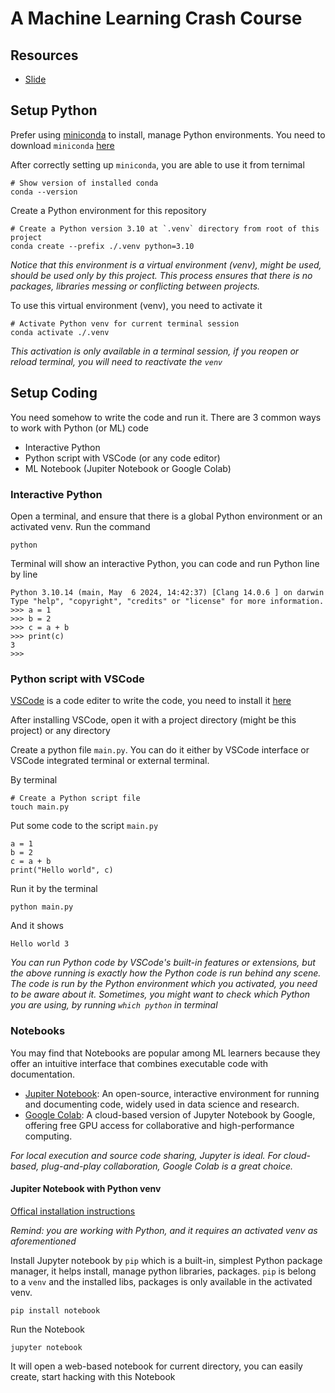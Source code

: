 # A Machine Learning Crash Course

## Resources

- [Slide](https://pitch.com/v/machine-learning-vuef7z)

## Setup Python

Prefer using [miniconda](https://docs.anaconda.com/miniconda/) to install, manage Python environments. You need to download `miniconda` [here](https://docs.anaconda.com/miniconda/miniconda-install/)

After correctly setting up `miniconda`, you are able to use it from ternimal

```
# Show version of installed conda
conda --version
```

Create a Python environment for this repository

```
# Create a Python version 3.10 at `.venv` directory from root of this project
conda create --prefix ./.venv python=3.10
```

_Notice that this environment is a virtual environment (venv), might be used, should be used only by this project. This process ensures that there is no packages, libraries messing or conflicting between projects._

To use this virtual environment (venv), you need to activate it

```
# Activate Python venv for current terminal session
conda activate ./.venv
```

_This activation is only available in a terminal session, if you reopen or reload terminal, you will need to reactivate the `venv`_

## Setup Coding

You need somehow to write the code and run it. There are 3 common ways to work with Python (or ML) code
- Interactive Python
- Python script with VSCode (or any code editor)
- ML Notebook (Jupiter Notebook or Google Colab)

### Interactive Python

Open a terminal, and ensure that there is a global Python environment or an activated venv. Run the command

```
python
```

Terminal will show an interactive Python, you can code and run Python line by line

```
Python 3.10.14 (main, May  6 2024, 14:42:37) [Clang 14.0.6 ] on darwin
Type "help", "copyright", "credits" or "license" for more information.
>>> a = 1
>>> b = 2
>>> c = a + b
>>> print(c)
3
>>>
```

### Python script with VSCode

[VSCode](https://code.visualstudio.com/) is a code editer to write the code, you need to install it [here](https://code.visualstudio.com/download)

After installing VSCode, open it with a project directory (might be this project) or any directory

Create a python file `main.py`. You can do it either by VSCode interface or VSCode integrated terminal or external terminal.

By terminal

```
# Create a Python script file
touch main.py
```

Put some code to the script `main.py`

```
a = 1
b = 2
c = a + b
print("Hello world", c)
```

Run it by the terminal
```
python main.py
```

And it shows

```
Hello world 3
```

_You can run Python code by VSCode's built-in features or extensions, but the above running is exactly how the Python code is run behind any scene. The code is run by the Python environment which you activated, you need to be aware about it. Sometimes, you might want to check which Python you are using, by running `which python` in terminal_


### Notebooks

You may find that Notebooks are popular among ML learners because they offer an intuitive interface that combines executable code with documentation.

- [Jupiter Notebook](https://jupyter.org/): An open-source, interactive environment for running and documenting code, widely used in data science and research.
- [Google Colab](https://colab.google/): A cloud-based version of Jupyter Notebook by Google, offering free GPU access for collaborative and high-performance computing.

_For local execution and source code sharing, Jupyter is ideal. For cloud-based, plug-and-play collaboration, Google Colab is a great choice._

#### Jupiter Notebook with Python venv

[Offical installation instructions](https://jupyter.org/install)

_Remind: you are working with Python, and it requires an activated venv as aforementioned_

Install Jupyter notebook by `pip` which is a built-in, simplest Python package manager, it helps install, manage python libraries, packages. `pip` is belong to a `venv` and the installed libs, packages is only available in the activated venv.

```
pip install notebook
```

Run the Notebook

```
jupyter notebook
```

It will open a web-based notebook for current directory, you can easily create, start hacking with this Notebook

